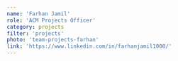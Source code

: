 ```yaml
---
name: 'Farhan Jamil'
role: 'ACM Projects Officer'
category: projects
filter: 'projects'
photo: 'team-projects-farhan'
link: 'https://www.linkedin.com/in/farhanjamil1000/'
---
```

